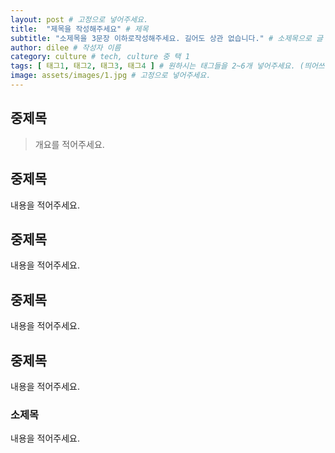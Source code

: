 ```yaml
---
layout: post # 고정으로 넣어주세요.
title:  "제목을 작성해주세요" # 제목
subtitle: "소제목을 3문장 이하로작성해주세요. 길어도 상관 없습니다." # 소제목으로 글 목록에서 타이틀 아래에 표기됩니다.
author: dilee # 작성자 이름
category: culture # tech, culture 중 택 1 
tags: [ 태그1, 태그2, 태그3, 태그4 ] # 원하시는 태그들을 2~6개 넣어주세요. (띄어쓰기 X)
image: assets/images/1.jpg # 고정으로 넣어주세요.
---
```


<!-- 
개요와 중제목 사이에는 한줄 띄워주시고, 중제목과 중제목 사이에는 두줄 띄워주세요. 
문단을 나눌때는 한줄 띄워주세요. 
-->

## 중제목
> 개요를 적어주세요.

## 중제목
내용을 적어주세요.


## 중제목
내용을 적어주세요.


## 중제목
내용을 적어주세요.


## 중제목
내용을 적어주세요.

### 소제목
내용을 적어주세요.


<!-- 
**진하게** // 볼드 처리 하고 싶은 텍스트
`부스터스 TECH 화이팅` // 강조하고 싶은 텍스트, 주황색 텍스트로 나오므로 꼭 필요한 곳만 사용
![이미지 설명](경로) // 마크 다운은 사이즈 조절 불가능 하므로 아래 코드로 이미지 첨부
<p style="text-align: center;">
  <img src="/assets/images/2024-07/이미지명" alt="이미지 설명">
</p>
  -->